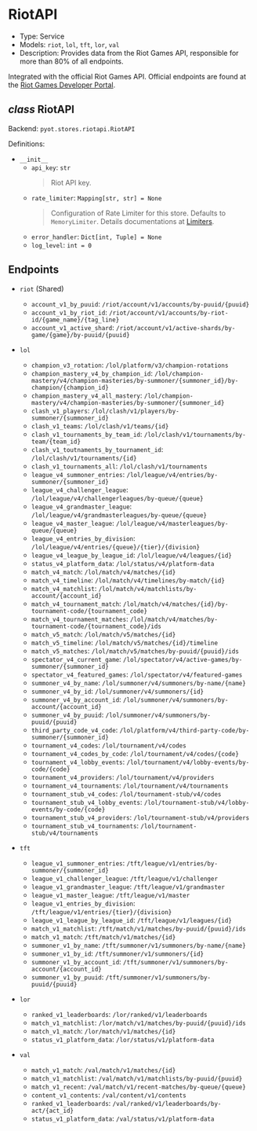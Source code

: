 # RiotAPI

- Type: Service
- Models: `riot`, `lol`, `tft`, `lor`, `val`
- Description: Provides data from the Riot Games API, responsible for more than 80% of all endpoints. 

Integrated with the official Riot Games API. Official endpoints are found at the [Riot Games Developer Portal](https://developer.riotgames.com/). 

## _class_ RiotAPI

Backend: `pyot.stores.riotapi.RiotAPI`

Definitions:

* `__init__`
  * `api_key`: `str`
    > Riot API key.
  * `rate_limiter`: `Mapping[str, str] = None`
    > Configuration of Rate Limiter for this store. Defaults to `MemoryLimiter`. Details documentations at [Limiters](/limiters).
  * `error_handler`: `Dict[int, Tuple] = None`
  * `log_level`: `int = 0`

## Endpoints

* `riot` (Shared)
  * `account_v1_by_puuid`: `/riot/account/v1/accounts/by-puuid/{puuid}`
  * `account_v1_by_riot_id`: `/riot/account/v1/accounts/by-riot-id/{game_name}/{tag_line}`
  * `account_v1_active_shard`: `/riot/account/v1/active-shards/by-game/{game}/by-puuid/{puuid}`

* `lol`
  * `champion_v3_rotation`: `/lol/platform/v3/champion-rotations`
  * `champion_mastery_v4_by_champion_id`: `/lol/champion-mastery/v4/champion-masteries/by-summoner/{summoner_id}/by-champion/{champion_id}`
  * `champion_mastery_v4_all_mastery`: `/lol/champion-mastery/v4/champion-masteries/by-summoner/{summoner_id}`
  * `clash_v1_players`: `/lol/clash/v1/players/by-summoner/{summoner_id}`
  * `clash_v1_teams`: `/lol/clash/v1/teams/{id}`
  * `clash_v1_tournaments_by_team_id`: `/lol/clash/v1/tournaments/by-team/{team_id}`
  * `clash_v1_toutnaments_by_tournament_id`: `/lol/clash/v1/tournaments/{id}`
  * `clash_v1_tournaments_all`: `/lol/clash/v1/tournaments`
  * `league_v4_summoner_entries`: `/lol/league/v4/entries/by-summoner/{summoner_id}`
  * `league_v4_challenger_league`: `/lol/league/v4/challengerleagues/by-queue/{queue}`
  * `league_v4_grandmaster_league`: `/lol/league/v4/grandmasterleagues/by-queue/{queue}`
  * `league_v4_master_league`: `/lol/league/v4/masterleagues/by-queue/{queue}`
  * `league_v4_entries_by_division`: `/lol/league/v4/entries/{queue}/{tier}/{division}`
  * `league_v4_league_by_league_id`: `/lol/league/v4/leagues/{id}`
  * `status_v4_platform_data`: `/lol/status/v4/platform-data`
  * `match_v4_match`: `/lol/match/v4/matches/{id}`
  * `match_v4_timeline`: `/lol/match/v4/timelines/by-match/{id}`
  * `match_v4_matchlist`: `/lol/match/v4/matchlists/by-account/{account_id}`
  * `match_v4_tournament_match`: `/lol/match/v4/matches/{id}/by-tournament-code/{tournament_code}`
  * `match_v4_tournament_matches`: `/lol/match/v4/matches/by-tournament-code/{tournament_code}/ids`
  * `match_v5_match`: `/lol/match/v5/matches/{id}`
  * `match_v5_timeline`: `/lol/match/v5/matches/{id}/timeline`
  * `match_v5_matches`: `/lol/match/v5/matches/by-puuid/{puuid}/ids`
  * `spectator_v4_current_game`: `/lol/spectator/v4/active-games/by-summoner/{summoner_id}`
  * `spectator_v4_featured_games`: `/lol/spectator/v4/featured-games`
  * `summoner_v4_by_name`: `/lol/summoner/v4/summoners/by-name/{name}`
  * `summoner_v4_by_id`: `/lol/summoner/v4/summoners/{id}`
  * `summoner_v4_by_account_id`: `/lol/summoner/v4/summoners/by-account/{account_id}`
  * `summoner_v4_by_puuid`: `/lol/summoner/v4/summoners/by-puuid/{puuid}`
  * `third_party_code_v4_code`: `/lol/platform/v4/third-party-code/by-summoner/{summoner_id}`
  * `tournament_v4_codes`: `/lol/tournament/v4/codes`
  * `tournament_v4_codes_by_code`: `/lol/tournament/v4/codes/{code}`
  * `tournament_v4_lobby_events`: `/lol/tournament/v4/lobby-events/by-code/{code}`
  * `tournament_v4_providers`: `/lol/tournament/v4/providers`
  * `tournament_v4_tournaments`: `/lol/tournament/v4/tournaments`
  * `tournament_stub_v4_codes`: `/lol/tournament-stub/v4/codes`
  * `tournament_stub_v4_lobby_events`: `/lol/tournament-stub/v4/lobby-events/by-code/{code}`
  * `tournament_stub_v4_providers`: `/lol/tournament-stub/v4/providers`
  * `tournament_stub_v4_tournaments`: `/lol/tournament-stub/v4/tournaments`

* `tft`
  * `league_v1_summoner_entries`: `/tft/league/v1/entries/by-summoner/{summoner_id}`
  * `league_v1_challenger_league`: `/tft/league/v1/challenger`
  * `league_v1_grandmaster_league`: `/tft/league/v1/grandmaster`
  * `league_v1_master_league`: `/tft/league/v1/master`
  * `league_v1_entries_by_division`: `/tft/league/v1/entries/{tier}/{division}`
  * `league_v1_league_by_league_id`: `/tft/league/v1/leagues/{id}`
  * `match_v1_matchlist`: `/tft/match/v1/matches/by-puuid/{puuid}/ids`
  * `match_v1_match`: `/tft/match/v1/matches/{id}`
  * `summoner_v1_by_name`: `/tft/summoner/v1/summoners/by-name/{name}`
  * `summoner_v1_by_id`: `/tft/summoner/v1/summoners/{id}`
  * `summoner_v1_by_account_id`: `/tft/summoner/v1/summoners/by-account/{account_id}`
  * `summoner_v1_by_puuid`: `/tft/summoner/v1/summoners/by-puuid/{puuid}`

* `lor`
  * `ranked_v1_leaderboards`: `/lor/ranked/v1/leaderboards`
  * `match_v1_matchlist`: `/lor/match/v1/matches/by-puuid/{puuid}/ids`
  * `match_v1_match`: `/lor/match/v1/matches/{id}`
  * `status_v1_platform_data`: `/lor/status/v1/platform-data`

* `val`
  * `match_v1_match`: `/val/match/v1/matches/{id}`
  * `match_v1_matchlist`: `/val/match/v1/matchlists/by-puuid/{puuid}`
  * `match_v1_recent`: `/val/match/v1/recent-matches/by-queue/{queue}`
  * `content_v1_contents`: `/val/content/v1/contents`
  * `ranked_v1_leaderboards`: `/val/ranked/v1/leaderboards/by-act/{act_id}`
  * `status_v1_platform_data`: `/val/status/v1/platform-data`
